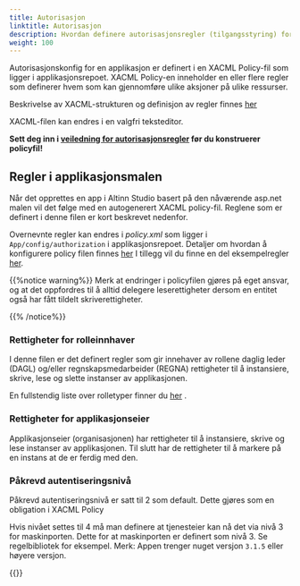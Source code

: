 ```yaml
---
title: Autorisasjon
linktitle: Autorisasjon
description: Hvordan definere autorisasjonsregler (tilgangsstyring) for en app.
weight: 100
---
```




Autorisasjonskonfig for en applikasjon er definert i en XACML Policy-fil som ligger i applikasjonsrepoet.
XACML Policy-en inneholder en eller flere regler som definerer hvem som kan gjennomføre ulike aksjoner på ulike ressurser.

Beskrivelse av XACML-strukturen og definisjon av regler finnes [her](/technology/solutions/altinn-studio/designer/functional/build-app/authorization-rules/)

XACML-filen kan endres i en valgfri teksteditor.

**Sett deg inn i [veiledning for autorisasjonsregler](guidelines_authorization) før du konstruerer policyfil!**

## Regler i applikasjonsmalen
Når det opprettes en app i Altinn Studio basert på den nåværende asp.net malen vil det følge med en autogenerert XACML policy-fil.
Reglene som er definert i denne filen er kort beskrevet nedenfor. 

Overnevnte regler kan endres i *policy.xml* som ligger i `App/config/authorization` i applikasjonsrepoet.
Detaljer om hvordan å konfigurere policy filen finnes [her](/technology/solutions/altinn-studio/designer/functional/build-app/authorization-rules/)
I tillegg vil du finne en del eksempelregler [her](rules).

{{%notice warning%}}
Merk at endringer i policyfilen gjøres på eget ansvar, 
og at det oppfordres til å alltid delegere leserettigheter dersom en entitet også har fått tildelt skriverettigheter.


{{% /notice%}}

### Rettigheter for rolleinnhaver
I denne filen er det definert regler som gir innehaver av rollene daglig leder (DAGL) og/eller regnskapsmedarbeider (REGNA)
rettigheter til å instansiere, skrive, lese og slette instanser av applikasjonen.

En fullstendig liste over rolletyper finner du [her](https://www.altinn.no/api/metadata/roledefinitions) .

### Rettigheter for applikasjonseier
Applikasjonseier (organisasjonen) har rettigheter til å instansiere, skrive og lese instanser av applikasjonen.
Til slutt har de rettigheter til å markere på en instans at de er ferdig med den.

### Påkrevd autentiseringsnivå
Påkrevd autentiseringsnivå er satt til 2 som default. Dette gjøres som en obligation i XACML Policy

Hvis nivået settes til 4 må man definere at tjenesteier kan nå det via nivå 3 for maskinporten. Dette for at maskinporten er definert som nivå 3. 
Se regelbibliotek for eksempel. Merk: Appen trenger nuget versjon `3.1.5` eller høyere versjon.

{{<children>}}
